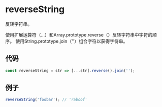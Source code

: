# reverseString

反转字符串。

使用扩展运算符（...）和Array.prototype.reverse（）反转字符串中字符的顺序。
使用String.prototype.join（''）组合字符以获得字符串。

## 代码

```js
const reverseString = str => [...str].reverse().join('');
```

## 例子

```js
reverseString('foobar'); // 'raboof'
```
